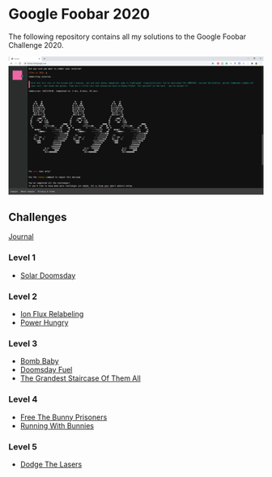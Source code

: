 # Google Foobar 2020

The following repository contains all my solutions to the Google Foobar Challenge 2020.

![](banner.png)

## Challenges

[Journal](Journal/README.md)

### Level 1

- [Solar Doomsday](Level-1/solar_doomsday/README.md)

### Level 2

- [Ion Flux Relabeling](Level-2/ion_flux_relabeling/README.md)
- [Power Hungry](Level-2/power_hungry/README.md)

### Level 3

- [Bomb Baby](Level-3/bomb_baby/README.md)
- [Doomsday Fuel](Level-3/doomsday_fuel/README.md)
- [The Grandest Staircase Of Them All](Level-3/the_grandest_staircase_of_them_all/README.md)

### Level 4

- [Free The Bunny Prisoners](Level-4/free_the_bunny_prisoners/README.md)
- [Running With Bunnies](Level-4/running_with_bunnies/README.md)

### Level 5

- [Dodge The Lasers](Level-5/dodge_the_lasers/README.md)


